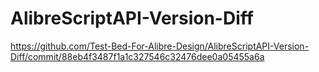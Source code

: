 # AlibreScriptAPI-Version-Diff
https://github.com/Test-Bed-For-Alibre-Design/AlibreScriptAPI-Version-Diff/commit/88eb4f3487f1a1c327546c32476dee0a05455a6a
